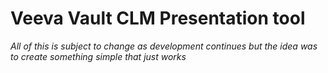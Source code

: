 # Veeva Vault CLM Presentation tool 

*All of this is subject to change as development continues but the idea was to create something simple that just works* 
